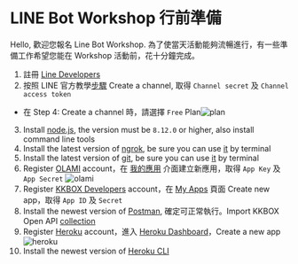 # LINE Bot Workshop 行前準備
Hello, 歡迎您報名 Line Bot Workshop. 為了使當天活動能夠流暢進行，有一些準備工作希望您能在 Workshop 活動前，花十分鐘完成。
1. 註冊 [Line Developers](https://developers.line.me/console/register/messaging-api/provider/)
2. 按照 LINE 官方教學[步驟](https://developers.line.me/en/docs/messaging-api/getting-started/) Create a channel, 取得 `Channel secret` 及 `Channel access token`
- 在 Step 4: Create a channel 時，請選擇 `Free` Plan![plan](https://imgur.com/hBrSEds.png)
3. Install [node.js](https://nodejs.org/en/), the version must be `8.12.0` or higher, also install command line tools
4. Install the latest version of [ngrok](https://ngrok.com/download), be sure you can use [it](https://ngrok.com/product) by terminal
5. Install the latest version of [git](https://git-scm.com/), be sure you can use [it](https://git-scm.com/docs/git-init) by terminal
6. Register [OLAMI](https://tw.olami.ai/) account，在 [我的應用](https://tw.olami.ai/open/website/applicationmanage/application_show) 介面建立新應用，取得 `App Key` 及 `App Secret` ![olami](https://imgur.com/W3UDnIf.png) 
7. Register [KKBOX Developers](https://developer.kkbox.com) account，在 [My Apps](https://developer.kkbox.com/#/app) 頁面 Create new app，取得 `App ID` 及 `Secret`
8. Install the newest version of [Postman](https://www.getpostman.com/), 確定可正常執行。Import KKBOX Open API [collection](https://www.getpostman.com/collections/985596e582e005b59df8)
9. Register [Heroku](https://www.heroku.com/) account，進入 [Heroku Dashboard](https://dashboard.heroku.com/apps)，Create a new app ![heroku](https://imgur.com/q2wXN8O.png)
10. Install the newest version of [Heroku CLI](https://devcenter.heroku.com/articles/heroku-cli)
